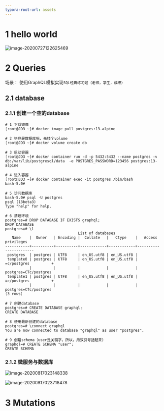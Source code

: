 ```yaml
---
typora-root-url: assets
---
```


# 1 hello world

![image-20200727122625469](/image-20200727122625469.png)

# 2 Queries 

场景： 使用GraphQL模拟实现`SQL经典练习题（老师，学生，成绩）`

## 2.1 database

### 2.1.1 创建一个空的database

```
# 1 下载镜像
[root@JD3 ~]# docker image pull postgres:13-alpine

# 2 毕竟是数据库嘛，先挂个volume
[root@JD3 ~]# docker volume create db

# 3 启动容器
[root@JD3 ~]# docker container run -d -p 5432:5432 --name postgres -v db:/var/lib/postgresql/data  -e POSTGRES_PASSWORD=123456 postgres:13-alpine

# 4 进入容器
[root@JD3 ~]# docker container exec -it postgres /bin/bash
bash-5.0# 

# 5 访问数据库
bash-5.0# psql -U postgres
psql (13beta3)
Type "help" for help.

# 6 清理环境
postgres=# DROP DATABASE IF EXISTS graphql;
DROP DATABASE
postgres=# \l
                                 List of databases
   Name    |  Owner   | Encoding |  Collate   |   Ctype    |   Access privileges   
-----------+----------+----------+------------+------------+-----------------------
 postgres  | postgres | UTF8     | en_US.utf8 | en_US.utf8 | 
 template0 | postgres | UTF8     | en_US.utf8 | en_US.utf8 | =c/postgres          +
           |          |          |            |            | postgres=CTc/postgres
 template1 | postgres | UTF8     | en_US.utf8 | en_US.utf8 | =c/postgres          +
           |          |          |            |            | postgres=CTc/postgres
(3 rows)

# 7 创建database
postgres=# CREATE DATABASE graphql;
CREATE DATABASE

# 8 使用最新创建的database
postgres=# \connect graphql
You are now connected to database "graphql" as user "postgres".

# 9 创建schema（user是关键字，所以，用双引号括起来）
graphql=# CREATE SCHEMA "user";
CREATE SCHEMA
```

### 2.1.2 微服务与数据库

![image-20200817023148338](/image-20200817023148338.png)



![image-20200817023718478](/image-20200817023718478.png)



# 3 Mutations



